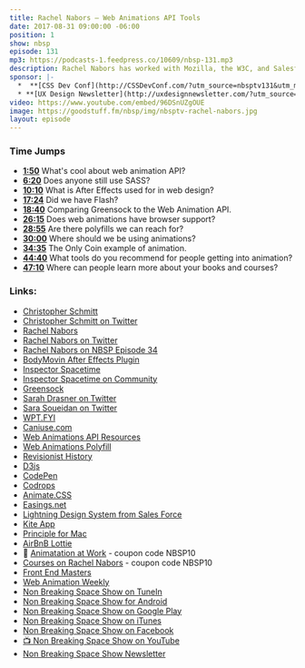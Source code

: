 ```yaml
---
title: Rachel Nabors — Web Animations API Tools
date: 2017-08-31 09:00:00 -06:00
position: 1
show: nbsp
episode: 131
mp3: https://podcasts-1.feedpress.co/10609/nbsp-131.mp3
description: Rachel Nabors has worked with Mozilla, the W3C, and Salesforce. Currently, Rachel is a Program Manager on the Microsoft Edge Team representing Web design and animation communities.
sponsor: |-
  *  **[CSS Dev Conf](http://CSSDevConf.com/?utm_source=nbsptv131&utm_medium=podcast&utm_campaign=cssdevconf2017)** — Conference dedicated to CSS and its super friend technologies like JavaScript, Sass, npm, and more. A limited supply of Early Bird Tickets now on sale. [Register now!](http://CSSDevConf.com/?utm_source=nbsptv131&utm_medium=podcast&utm_campaign=cssdevconf2017)
  * **[UX Design Newsletter](http://uxdesignnewsletter.com/?utm_source=nbsptv131&utm_medium=podcast&utm_campaign=uxdesignnewsletter)** — A weekly free newsletter containing a collection of tutorials, articles, and videos about front-end design and development, plus tips on how to bring better engagement to the multi-device world curated by Christopher Schmitt. [Sign up now!](http://uxdesignnewsletter.com/?utm_source=nbsptv131&utm_medium=podcast&utm_campaign=uxdesignnewsletter)
video: https://www.youtube.com/embed/96DSnUZgOUE
image: https://goodstuff.fm/nbsp/img/nbsptv-rachel-nabors.jpg
layout: episode
---
```


### Time Jumps

* **[1:50](http://goodstuff.fm/nbsp/131#t=1:50)** What's cool about web animation API?
* **[6:20](http://goodstuff.fm/nbsp/131#t=6:20)** Does anyone still use SASS?
* **[10:10](http://goodstuff.fm/nbsp/131#t=10:10)** What is After Effects used for in web design?
* **[17:24](http://goodstuff.fm/nbsp/131#t=17:24)** Did we have Flash?
* **[18:40](http://goodstuff.fm/nbsp/131#t=18:40)** Comparing Greensock to the Web Animation API.
* **[26:15](http://goodstuff.fm/nbsp/131#t=26:15)** Does web animations have browser support?
* **[28:55](http://goodstuff.fm/nbsp/131#t=28:55)** Are there polyfills we can reach for?
* **[30:00](http://goodstuff.fm/nbsp/131#t=30:00)** Where should we be using animations?
* **[34:35](http://goodstuff.fm/nbsp/131#t=34:35)** The Only Coin example of animation.
* **[44:40](http://goodstuff.fm/nbsp/131#t=44:40)** What tools do you recommend for people getting into animation?
* **[47:10](http://goodstuff.fm/nbsp/131#t=47:10)** Where can people learn more about your books and courses?


### Links:

* [Christopher Schmitt](http://Christopher.org)
* [Christopher Schmitt on Twitter](https://twitter.com/teleject)
* [Rachel Nabors](http://rachelnabors.com)
* [Rachel Nabors on Twitter](https://twitter.com/rachelnabors)
* [Rachel Nabors on NBSP Episode 34](https://goodstuff.fm/nbsp/34)
* [BodyMovin After Effects Plugin](https://github.com/bodymovin/bodymovin)
* [Inspector Spacetime](https://google.github.io/inspectorspacetime/)
* [Inspector Spacetime on Community](https://www.youtube.com/watch?v=WQAgPaJvvHU)
* [Greensock](https://greensock.com)
* [Sarah Drasner on Twitter](https://twitter.com/sarah_edo)
* [Sara Soueidan on Twitter](https://twitter.com/SaraSoueidan)
* [WPT.FYI](http://wpt.fyi)
* [Caniuse.com](http://caniuse.com)
* [Web Animations API Resources](http://rachelnabors.com/waapi)
* [Web Animations Polyfill](https://github.com/web-animations/web-animations-js)
* [Revisionist History](http://revisionisthistory.com)
* [D3js](https://d3js.org)
* [CodePen](https://codepen.io)
* [Codrops](https://tympanus.net/codrops/)
* [Animate.CSS](https://daneden.github.io/animate.css/)
* [Easings.net](http://easings.net)
* [Lightning Design System from Sales Force](https://www.lightningdesignsystem.com)
* [Kite App](https://kiteapp.co)
* [Principle for Mac](http://principleformac.com)
* [AirBnB Lottie](https://airbnb.design/lottie/)
* 📘 [Animatation at Work](https://abookapart.com/products/animation-at-work) - coupon code NBSP10
* [Courses on Rachel Nabors](http://courses.rachelnabors.com) - coupon code NBSP10
* [Front End Masters](https://frontendmasters.com)
* [Web Animation Weekly](http://webanimationweekly.com)
* [Non Breaking Space Show on TuneIn](http://tunein.com/radio/Non-Breaking-Space-Show-p885155/)
* [Non Breaking Space Show for Android](http://subscribeonandroid.com/feeds.goodstuff.fm/nbsp)
* [Non Breaking Space Show on Google Play](https://playmusic.app.goo.gl/?ibi=com.google.PlayMusic&isi=691797987&ius=googleplaymusic&link=https://play.google.com/music/m/Iw5ik6iwalo5vmda5rqyrotdney?t%3DNon_Breaking_Space_Show%26pcampaignid%3DMKT-na-all-co-pr-mu-pod-16)
* [Non Breaking Space Show on iTunes](https://itunes.apple.com/ca/podcast/non-breaking-space-show/id507162981?mt=2&ign-mpt=uo%3D4)
* [Non Breaking Space Show on Facebook](https://www.facebook.com/nbsptv)
* [📺 Non Breaking Space Show on YouTube](https://www.youtube.com/channel/UC--mqA75V3CM8hxId0l7e_g?sub_confirmation=1)
* [Non Breaking Space Show Newsletter](http://newsletter.nonbreakingspace.tv/)
